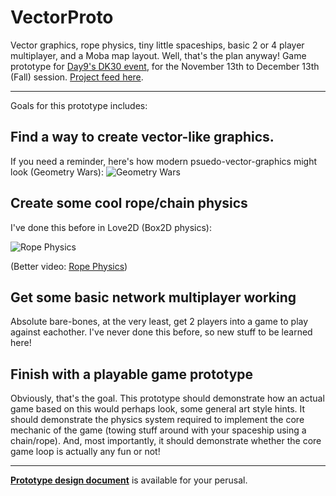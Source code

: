 # VectorProto
Vector graphics, rope physics, tiny little spaceships, basic 2 or 4 player multiplayer, and a Moba map layout.
Well, that's the plan anyway! Game prototype for [Day9's DK30 event](http://dk30.day9.tv/), for the November 13th to December 13th (Fall) session. [Project feed here](https://dk30.day9.tv/projects/342095521344913410-1541883495039?t=1541900694038).

------------

Goals for this prototype includes:

## Find a way to create vector-like graphics.
If you need a reminder, here's how modern psuedo-vector-graphics might look (Geometry Wars):
![Geometry Wars](https://i.imgur.com/Ext1Ipnh.jpg?1)


## Create some cool rope/chain physics
I've done this before in Love2D (Box2D physics):

![Rope Physics](https://thumbs.gfycat.com/SecretInsistentAnkole-size_restricted.gif)

(Better video: [Rope Physics](https://gfycat.com/SecretInsistentAnkole))

## Get some basic network multiplayer working

Absolute bare-bones, at the very least, get 2 players into a game to play against eachother. I've never done this before, so new stuff to be learned here!

## Finish with a playable game prototype

Obviously, that's the goal. This prototype should demonstrate how an actual game based on this would perhaps look, some general art style hints. It should demonstrate the physics system required to implement the core mechanic of the game (towing stuff around with your spaceship using a chain/rope). And, most importantly, it should demonstrate whether the core game loop is actually any fun or not!

-----------------

[**Prototype design document**](designdoc.md) is available for your perusal.
